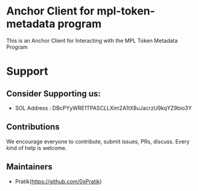 # Anchor Client for mpl-token-metadata program
This is an Anchor Client for Interacting with the MPL Token Metadata Program

# Support 

## Consider Supporting us:

- SOL Address : DBcPYyWRE1TPASCLLXim2A1tX8uJacrzU9kqYZ9bio3Y

## Contributions

We encourage everyone to contribute, submit issues, PRs, discuss. Every kind of help is welcome.

## Maintainers

- Pratik(https://github.com/0xPratik)
